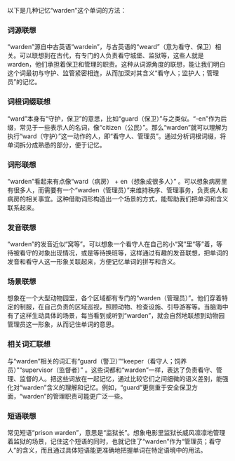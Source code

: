 以下是几种记忆“warden”这个单词的方法：

### 词源联想
“warden”源自中古英语“wardein”，与古英语的“weard”（意为看守、保卫）相关。可以联想到在古代，有专门的人负责看守城堡、监狱等，这些人就是warden，他们承担着保卫和管理的职责。这种从词源角度的联想，能让我们明白这个词最初与守护、监管紧密相连，从而加深对其含义“看守人；监护人；管理员”的记忆。

### 词根词缀联想
“ward”本身有“守护，保卫”的意思，比如“guard（保卫）”与之类似。“-en”作为后缀，常见于一些表示人的名词，像“citizen（公民）”。那么“warden”就可以理解为执行“ward（守护）”这一动作的人，即“看守人、管理员”。通过分析词根词缀，将单词拆分成熟悉的部分，便于记忆。

### 词形联想
“warden”看起来有点像“ward（病房） + en（想象成很多人）” 。可以想象病房里有很多人，而需要有一个“warden（管理员）”来维持秩序、管理事务，负责病人和病房的相关事宜。这种借助词形构造出一个场景的方式，能帮助我们把单词和含义联系起来。

### 发音联想
“warden”的发音近似“窝等”。可以想象一个看守人在自己的小“窝”里“等”着，等待被看守的对象出现情况，或是等待换班等，这样通过有趣的发音联想，把单词的发音和看守人这一形象关联起来，方便记忆单词的拼写和含义。

### 场景联想
想象在一个大型动物园里，各个区域都有专门的“warden（管理员）”。他们穿着特定的制服，在自己负责的区域巡视，照顾动物、检查设施、引导游客等。当脑海中有了这样生动具体的场景，每当看到或听到“warden”，就会自然地联想到动物园管理员这一形象，从而记住单词的意思。

### 相关词汇联想
与“warden”相关的词汇有“guard（警卫）”“keeper（看守人；饲养员）”“supervisor（监督者）” 。这些词都和“warden”一样，表达了负责看守、管理、监督的人。把这些词放在一起记忆，通过比较它们之间细微的语义差别，能强化对“warden”含义的理解和记忆。例如，“guard”更侧重于安全保卫方面，“warden”的管理职责可能更广泛一些。

### 短语联想
常见短语“prison warden”，意思是“监狱长”。想象电影里监狱长威风凛凛地管理着监狱的场景，记住这个短语的同时，也就记住了“warden”作为“管理员；看守人”的含义，而且通过具体短语能更准确地把握单词在特定语境中的用法。 
